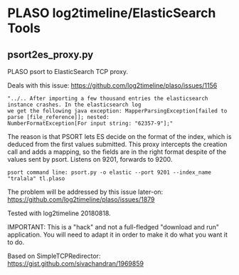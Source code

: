 
# PLASO log2timeline/ElasticSearch Tools

## psort2es_proxy.py

PLASO psort to ElasticSearch TCP proxy.

Deals with this issue:
https://github.com/log2timeline/plaso/issues/1156

    "../.. After importing a few thousand entries the elasticsearch instance crashes. In the elasticsearch log
    we get the following java exception: MapperParsingException[failed to parse [file_reference]]; nested:
    NumberFormatException[For input string: "62357-9"];"

The reason is that PSORT lets ES decide on the format of the index, which is deduced from the first values
submitted. This proxy intercepts the creation call and adds a mapping, so the fields are in the right format
despite of the values sent by psort. Listens on 9201, forwards to 9200.

    psort command line: psort.py -o elastic --port 9201 --index_name "tralala" tl.plaso

The problem will be addressed by this issue later-on:
https://github.com/log2timeline/plaso/issues/1879

Tested with log2timeline 20180818.

IMPORTANT: This is a "hack" and not a full-fledged "download and run" application. You will need to adapt it in order
to make it do what you want it to do.

Based on SimpleTCPRedirector: https://gist.github.com/sivachandran/1969859

